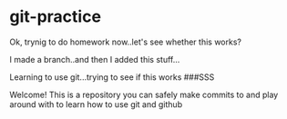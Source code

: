 # git-practice
Ok, trynig to do homework now..let's see whether this works?

I made a branch..and then I added this stuff...

Learning to use git...trying to see if this works ###SSS

Welcome! This is a repository you can safely make commits to and play around with to learn how to use git and github	
